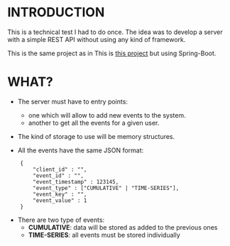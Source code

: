 # INTRODUCTION

This is a technical test I had to do once. The idea was to develop a server with a simple REST API without using any kind of framework.

This is the same project as in This is [this project](https://github.com/dmorillas/gram-games-test "Title") but using Spring-Boot.

# WHAT?

- The server must have to entry points:
    - one which will allow to add new events to the system.
    - another to get all the events for a given user.
    
- The kind of storage to use will be memory structures.

- All the events have the same JSON format:
```
    {
        "client_id" : "",
        "event_id" : "",
        "event_timestamp" : 123145,
        "event_type" : ["CUMULATIVE" | "TIME-SERIES"],
        "event_key" : "",
        "event_value" : 1
    }
```

- There are two type of events:
    - **CUMULATIVE**: data will be stored as added to the previous ones
    - **TIME-SERIES**: all events must be stored individually
    
